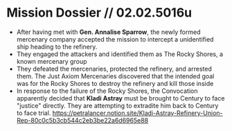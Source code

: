 # Mission Dossier // 02.02.5016u

- After having met with **Gen. Annalise Sparrow**, the newly formed mercenary company accepted the mission to intercept a unidentified ship heading to the refinery.
- They engaged the attackers and identified them as The Rocky Shores, a known mercenary group
- They defeated the mercenaries, protected the refinery, and arrested them. The Just Axiom Mercenaries discovered that the intended goal was for the Rocky Shores to destroy the refinery and kill those inside
- In response to the failure of the Rocky Shores, the Convocation apparently decided that **Kladi Astray** must be brought to Century to face "justice" directly. They are attempting to extradite him back to Century to face trial. https://petralancer.notion.site/Kladi-Astray-Refinery-Union-Rep-80c0c5b3cb544c2eb3be22a6d6965e88